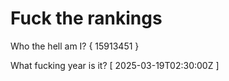 # Fuck the rankings

Who the hell am I?
{ 15913451 }

What fucking year is it?
[ 2025-03-19T02:30:00Z ]
